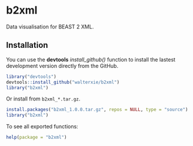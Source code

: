 # b2xml 

Data visualisation for BEAST 2 XML.

## Installation

You can use the **devtools** *install\_github()* function to install the lastest development version directly from the GitHub.

```R
library("devtools")
devtools::install_github("walterxie/b2xml")
library("b2xml")
```

Or install from `b2xml_*.tar.gz`.

```R
install.packages("b2xml_1.0.0.tar.gz", repos = NULL, type = "source")
library("b2xml")
```

To see all exported functions:
```R
help(package = "b2xml")
```


